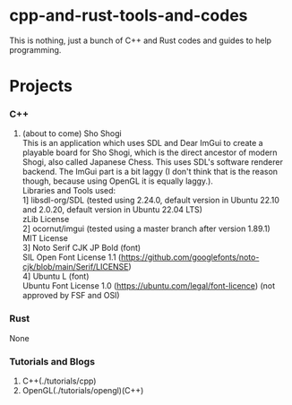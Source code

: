 # cpp-and-rust-tools-and-codes
This is nothing, just a bunch of C++ and Rust codes and guides  to help programming.  
# Projects  
### C++
1. (about to come) Sho Shogi  
This is an application which uses SDL and Dear ImGui to create a playable board for Sho Shogi, which is the direct ancestor of modern Shogi, also called Japanese Chess. This uses SDL's software renderer backend. The ImGui part is a bit laggy (I don't think that is the reason though, because using OpenGL it is equally laggy.).  
Libraries and Tools used:  
1] libsdl-org/SDL (tested using 2.24.0, default version in Ubuntu 22.10 and 2.0.20, default version in Ubuntu 22.04 LTS)  
zLib License  
2] ocornut/imgui (tested using a master branch after version 1.89.1)  
MIT License  
3] Noto Serif CJK JP Bold (font)  
SIL Open Font License 1.1 (https://github.com/googlefonts/noto-cjk/blob/main/Serif/LICENSE)  
4] Ubuntu L (font)  
Ubuntu Font License 1.0 (https://ubuntu.com/legal/font-licence) (not approved by FSF and OSI)  
### Rust  
None  
### Tutorials and Blogs  
1. C++(./tutorials/cpp)  
2. OpenGL(./tutorials/opengl)(C++)  
